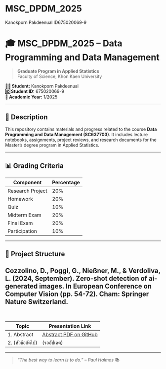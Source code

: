 # MSC_DPDM_2025
Kanokporn Pakdeenual ID675020069-9


# 🎓 MSC_DPDM_2025 – Data Programming and Data Management

> **Graduate Program in Applied Statistics**  
> Faculty of Science, Khon Kaen University

**👩‍🎓 Student:** Kanokporn Pakdeenual  
**🆔 Student ID:** 675020069-9  
**📅 Academic Year:** 1/2025

---

## 📌 Description

This repository contains materials and progress related to the course **Data Programming and Data Management (SC637703)**. It includes lecture notebooks, assignments, project reviews, and research documents for the Master’s degree program in Applied Statistics.

---

## 📊 Grading Criteria

| Component           | Percentage |
|--------------------|------------|
| Research Project    | 20%        |
| Homework            | 20%        |
| Quiz                | 10%        |
| Midterm Exam        | 20%        |
| Final Exam          | 20%        |
| Participation       | 10%        |

---


## 📁 Project Structure

Cozzolino, D., Poggi, G., Nießner, M., & Verdoliva, L. (2024, September). Zero-shot detection of ai-generated images. In European Conference on Computer Vision (pp. 54-72). Cham: Springer Nature Switzerland.
---
<br>

| Topic       | Presentation Link |
| ----------- | ----------------- |
| 1. Abstract | [Abstract PDF on GitHub](https://github.com/bbamknp2018/MSC_DPDM_2025/blob/main/Research%20Project/Abstract.pdf) |
| 2. (หัวข้อถัดไป) | (รออัปเดต) |

---

> _“The best way to learn is to do.” – Paul Halmos_ 📚
